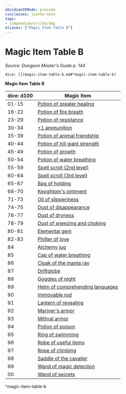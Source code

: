 ```yaml
---
obsidianUIMode: preview
cssclasses: json5e-note
tags:
- compendium/src/5e/dmg
aliases: ["Magic Item Table B"]
---
```

# Magic Item Table B
*Source: Dungeon Master's Guide p. 144* 

`dice: [](magic-item-table-b.md#^magic-item-table-b)`

**Magic Item Table B**

| dice: d100 | Magic Item |
|------------|------------|
| 01-15 | [Potion of greater healing](potion-of-greater-healing.md) |
| 16-22 | [Potion of fire breath](potion-of-fire-breath.md) |
| 23-29 | [Potion of resistance](potion-of-resistance.md) |
| 30-34 | [+1 ammunition](1-ammunition.md) |
| 35-39 | [Potion of animal friendship](potion-of-animal-friendship.md) |
| 40-44 | [Potion of hill giant strength](potion-of-hill-giant-strength.md) |
| 45-49 | [Potion of growth](potion-of-growth.md) |
| 50-54 | [Potion of water breathing](potion-of-water-breathing.md) |
| 55-59 | [Spell scroll (2nd level)](spell-scroll-2nd-level.md) |
| 60-64 | [Spell scroll (3rd level)](spell-scroll-3rd-level.md) |
| 65-67 | [Bag of holding](bag-of-holding.md) |
| 68-70 | [Keoghtom's ointment](keoghtoms-ointment.md) |
| 71-73 | [Oil of slipperiness](oil-of-slipperiness.md) |
| 74-75 | [Dust of disappearance](dust-of-disappearance.md) |
| 76-77 | [Dust of dryness](dust-of-dryness.md) |
| 78-79 | [Dust of sneezing and choking](dust-of-sneezing-and-choking.md) |
| 80-81 | [Elemental gem](elemental-gem.md) |
| 82-83 | [Philter of love](philter-of-love.md) |
| 84 | [Alchemy jug](alchemy-jug.md) |
| 85 | [Cap of water breathing](cap-of-water-breathing.md) |
| 86 | [Cloak of the manta ray](cloak-of-the-manta-ray.md) |
| 87 | [Driftglobe](driftglobe.md) |
| 88 | [Goggles of night](goggles-of-night.md) |
| 89 | [Helm of comprehending languages](helm-of-comprehending-languages.md) |
| 90 | [Immovable rod](immovable-rod.md) |
| 91 | [Lantern of revealing](lantern-of-revealing.md) |
| 92 | [Mariner's armor](mariners-armor.md) |
| 93 | [Mithral armor](mithral-armor.md) |
| 94 | [Potion of poison](potion-of-poison.md) |
| 95 | [Ring of swimming](ring-of-swimming.md) |
| 96 | [Robe of useful items](robe-of-useful-items.md) |
| 97 | [Rope of climbing](rope-of-climbing.md) |
| 98 | [Saddle of the cavalier](saddle-of-the-cavalier.md) |
| 99 | [Wand of magic detection](wand-of-magic-detection.md) |
| 00 | [Wand of secrets](wand-of-secrets.md) |
^magic-item-table-b